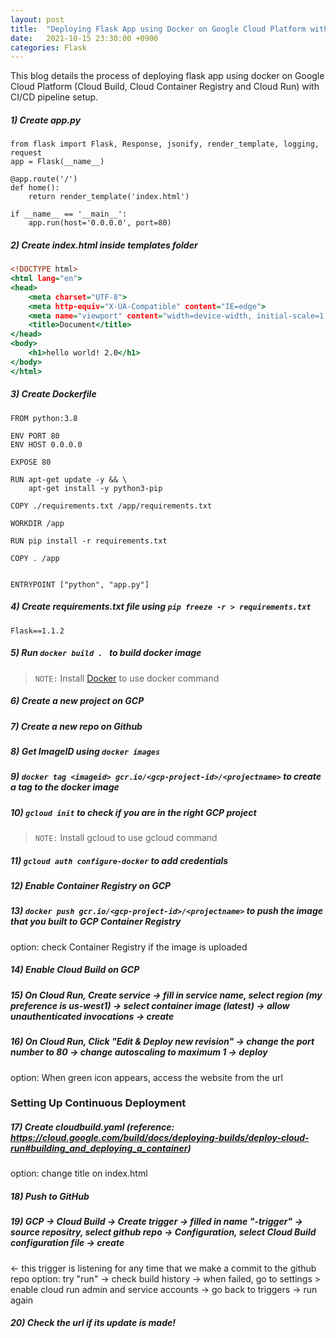 ```yaml
---
layout: post
title:  "Deploying Flask App using Docker on Google Cloud Platform with CI/CD pipeline"
date:   2021-10-15 23:30:00 +0900
categories: Flask
---
```


This blog details the process of deploying flask app using docker on Google Cloud Platform (Cloud Build, Cloud Container Registry and Cloud Run) with CI/CD pipeline setup.

##### 1) Create app.py
```
from flask import Flask, Response, jsonify, render_template, logging, request
app = Flask(__name__)

@app.route('/')
def home():
    return render_template('index.html')

if __name__ == '__main__':
    app.run(host='0.0.0.0', port=80)
```

##### 2) Create index.html inside templates folder
``` templates/index.html
<!DOCTYPE html>
<html lang="en">
<head>
    <meta charset="UTF-8">
    <meta http-equiv="X-UA-Compatible" content="IE=edge">
    <meta name="viewport" content="width=device-width, initial-scale=1.0">
    <title>Document</title>
</head>
<body>
    <h1>hello world! 2.0</h1>
</body>
</html>
```

##### 3) Create Dockerfile
```
FROM python:3.8

ENV PORT 80
ENV HOST 0.0.0.0

EXPOSE 80

RUN apt-get update -y && \
    apt-get install -y python3-pip

COPY ./requirements.txt /app/requirements.txt

WORKDIR /app

RUN pip install -r requirements.txt

COPY . /app


ENTRYPOINT ["python", "app.py"]
```

##### 4) Create requirements.txt file using ```pip freeze -r > requirements.txt```
```
Flask==1.1.2
```

##### 5) Run ```docker build . ``` to build docker image
> ``NOTE:`` Install [Docker](https://docs.docker.com/get-docker/) to use docker command

##### 6) Create a new project on GCP

##### 7) Create a new repo on Github

##### 8) Get ImageID using ```docker images```

##### 9) ```docker tag <imageid> gcr.io/<gcp-project-id>/<projectname>``` to create a tag to the docker image

##### 10) ```gcloud init``` to check if you are in the right GCP project
> ``NOTE:`` Install gcloud to use gcloud command

##### 11) ```gcloud auth configure-docker``` to add credentials

##### 12) Enable Container Registry on GCP

##### 13) ```docker push gcr.io/<gcp-project-id>/<projectname>``` to push the image that you built to GCP Container Registry
option: check Container Registry if the image is uploaded

##### 14) Enable Cloud Build on GCP

##### 15) On Cloud Run, Create service -> fill in service name, select region (my preference is us-west1) -> select container image (latest) -> allow unauthenticated invocations -> create

##### 16) On Cloud Run, Click "Edit & Deploy new revision" -> change the port number to 80 -> change autoscaling to maximum 1 -> deploy
option: When green icon appears, access the website from the url

### Setting Up Continuous Deployment

##### 17) Create cloudbuild.yaml (reference: https://cloud.google.com/build/docs/deploying-builds/deploy-cloud-run#building_and_deploying_a_container)
option: change title on index.html

##### 18) Push to GitHub

##### 19) GCP -> Cloud Build -> Create trigger -> filled in name "<your-app-name>-trigger" -> source repositry, select github repo -> Configuration, select Cloud Build configuration file -> create
  <- this trigger is listening for any time that we make a commit to the github repo
     option: try "run" -> check build history -> when failed, go to settings > enable cloud run admin and service accounts -> go back to triggers -> run again

##### 20) Check the url if its update is made!



